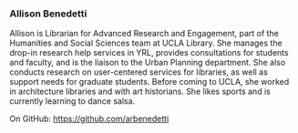 ### Allison Benedetti

Allison is Librarian for Advanced Research and Engagement, part of the Humanities and Social Sciences team at UCLA Library. She manages the drop-in research help services in YRL, provides consultations for students and faculty, and is the liaison to the Urban Planning department. She also conducts research on user-centered services for libraries, as well as support needs for graduate students. Before coming to UCLA, she worked in architecture libraries and with art historians. She likes sports and is currently learning to dance salsa.

On GitHub: https://github.com/arbenedetti

